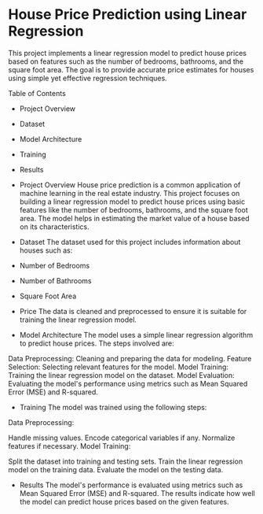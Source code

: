 <h1>House Price Prediction using Linear Regression</h1>
This project implements a linear regression model to predict house prices based on features such as the number of bedrooms, bathrooms, and the square foot area. The goal is to provide accurate price estimates for houses using simple yet effective regression techniques.

Table of Contents
* Project Overview
* Dataset
* Model Architecture
* Training
* Results

* Project Overview
House price prediction is a common application of machine learning in the real estate industry. This project focuses on building a linear regression model to predict house prices using basic features like the number of bedrooms, bathrooms, and the square foot area. The model helps in estimating the market value of a house based on its characteristics.

* Dataset
The dataset used for this project includes information about houses such as:

* Number of Bedrooms
* Number of Bathrooms
* Square Foot Area
* Price
The data is cleaned and preprocessed to ensure it is suitable for training the linear regression model.

* Model Architecture
The model uses a simple linear regression algorithm to predict house prices. The steps involved are:

Data Preprocessing: Cleaning and preparing the data for modeling.
Feature Selection: Selecting relevant features for the model.
Model Training: Training the linear regression model on the dataset.
Model Evaluation: Evaluating the model's performance using metrics such as Mean Squared Error (MSE) and R-squared.
* Training
The model was trained using the following steps:

Data Preprocessing:

Handle missing values.
Encode categorical variables if any.
Normalize features if necessary.
Model Training:

Split the dataset into training and testing sets.
Train the linear regression model on the training data.
Evaluate the model on the testing data.
* Results
The model's performance is evaluated using metrics such as Mean Squared Error (MSE) and R-squared. The results indicate how well the model can predict house prices based on the given features.
